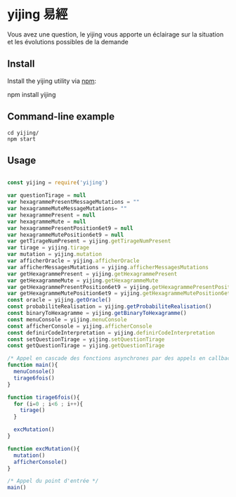 # yijing 易經
Vous avez une question, le yijing vous apporte un éclairage sur la situation et les évolutions possibles de la demande

## Install

Install the yijing utility via [npm](http://npmjs.org/):

npm install yijing

## Command-line example

```
cd yijing/
npm start
```

## Usage

```javascript

const yijing = require('yijing')

var questionTirage = null
var hexagrammePresentMessageMutations = ""
var hexagrammeMuteMessageMutations= ""
var hexagrammePresent = null
var hexagrammeMute = null
var hexagrammePresentPosition6et9 = null
var hexagrammeMutePosition6et9 = null
var getTirageNumPresent = yijing.getTirageNumPresent
var tirage = yijing.tirage
var mutation = yijing.mutation
var afficherOracle = yijing.afficherOracle
var afficherMessagesMutations = yijing.afficherMessagesMutations
var getHexagrammePresent = yijing.getHexagrammePresent
var getHexagrammeMute = yijing.getHexagrammeMute
var getHexagrammePresentPosition6et9 = yijing.getHexagrammePresentPosition6et9
var getHexagrammeMutePosition6et9 = yijing.getHexagrammeMutePosition6et9
const oracle = yijing.getOracle()
const probabiliteRealisation = yijing.getProbabiliteRealisation()
const binaryToHexagramme = yijing.getBinaryToHexagramme()
const menuConsole = yijing.menuConsole
const afficherConsole = yijing.afficherConsole
const definirCodeInterpretation = yijing.definirCodeInterpretation
const setQuestionTirage = yijing.setQuestionTirage
const getQuestionTirage = yijing.getQuestionTirage

/* Appel en cascade des fonctions asynchrones par des appels en callback */
function main(){
  menuConsole()
  tirage6fois()
}

function tirage6fois(){
  for (i=0 ; i<6 ; i++){
    tirage()
  }

  excMutation()
}

function excMutation(){
  mutation()
  afficherConsole()
}

/* Appel du point d'entrée */
main()
```
